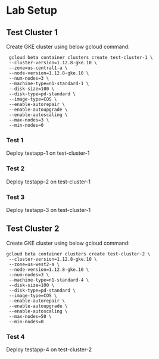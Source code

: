 # Lab Setup

## Test Cluster 1

Create GKE cluster using below gcloud command:

```shell 
 gcloud beta container clusters create test-cluster-1 \
 --cluster-version=1.12.8-gke.10 \
 --zone=us-central1-a \
 --node-version=1.12.8-gke.10 \
 --num-nodes=3 \
 --machine-type=n1-standard-1 \
 --disk-size=100 \
 --disk-type=pd-standard \
 --image-type=COS \
 --enable-autorepair \
 --enable-autoupgrade \
 --enable-autoscaling \
 --max-nodes=3 \
 --min-nodes=0 
```
 
 ### Test 1
 Deploy testapp-1 on test-cluster-1 
 
 ### Test 2
 Deploy testapp-2 on test-cluster-1
 
 ### Test 3
 Deploy testapp-3 on test-cluster-1
 
 ## Test Cluster 2
 
 Create GKE cluster using below gcloud command:
 
```shell
gcloud beta container clusters create test-cluster-2 \
 --cluster-version=1.12.8-gke.10 \
 --zone=us-west2-a \
 --node-version=1.12.8-gke.10 \
 --num-nodes=3 \
 --machine-type=n1-standard-4 \
 --disk-size=100 \
 --disk-type=pd-standard \
 --image-type=COS \
 --enable-autorepair \
 --enable-autoupgrade \
 --enable-autoscaling \
 --max-nodes=50 \
 --min-nodes=0
 ```
 
 ### Test 4
 Deploy testapp-4 on test-cluster-2
